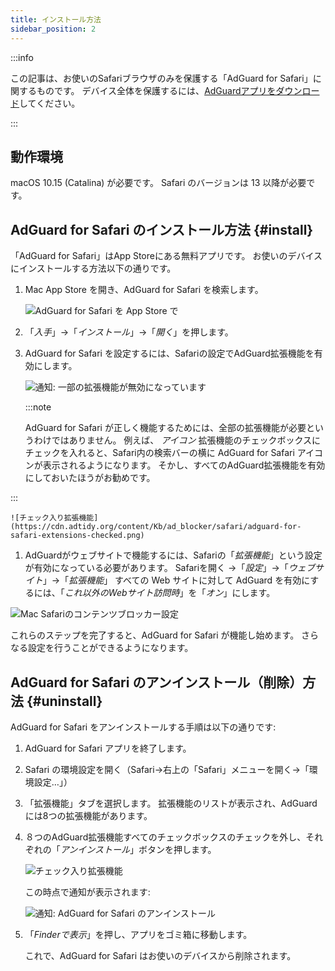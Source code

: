 ```yaml
---
title: インストール方法
sidebar_position: 2
---
```


:::info

この記事は、お使いのSafariブラウザのみを保護する「AdGuard  for Safari」に関するものです。 デバイス全体を保護するには、[AdGuardアプリをダウンロード](https://agrd.io/download-kb-adblock)してください。

:::

## 動作環境

macOS 10.15 (Catalina) が必要です。 Safari のバージョンは 13 以降が必要です。

## AdGuard for Safari のインストール方法 {#install}

「AdGuard for Safari」はApp Storeにある無料アプリです。 お使いのデバイスにインストールする方法以下の通りです。

1. Mac App Store を開き、AdGuard for Safari を検索します。

    ![AdGuard for Safari を App Store で](https://cdn.adtidy.org/content/Kb/ad_blocker/safari/adguard-for-safari-app-store.png)

1. 「*入手*」→「*インストール*」→「*開く*」を押します。

1. AdGuard for Safari を設定するには、Safariの設定でAdGuard拡張機能を有効にします。

    ![通知: 一部の拡張機能が無効になっています](https://cdn.adtidy.org/content/Kb/ad_blocker/safari/adguard-for-safari-notification.png)

    :::note

    AdGuard for Safari が正しく機能するためには、全部の拡張機能が必要というわけではありません。 例えば、 *アイコン* 拡張機能のチェックボックスにチェックを入れると、Safari内の検索バーの横に AdGuard for Safari アイコンが表示されるようになります。 そかし、すべてのAdGuard拡張機能を有効にしておいたほうがお勧めです。


:::

    ![チェック入り拡張機能](https://cdn.adtidy.org/content/Kb/ad_blocker/safari/adguard-for-safari-extensions-checked.png)

1. AdGuardがウェブサイトで機能するには、Safariの「*拡張機能*」という設定が有効になっている必要があります。 Safariを開く →「*設定*」→「*ウェブサイト*」→「*拡張機能*」 すべての Web サイトに対して AdGuard を有効にするには、「*これ以外のWebサイト訪問時*」を「*オン*」にします。

![Mac Safariのコンテンツブロッカー設定](https://cdn.adtidy.org/content/Kb/ad_blocker/safari/macos_extensions.png)
<!-- adguard-for-safari-content-blocker-setting-macos.png -->

これらのステップを完了すると、AdGuard for Safari が機能し始めます。 さらなる設定を行うことができるようになります。

## AdGuard for Safari のアンインストール（削除）方法 {#uninstall}

AdGuard for Safari をアンインストールする手順は以下の通りです:

1. AdGuard for Safari アプリを終了します。

1. Safari の環境設定を開く（Safari→右上の「Safari」メニューを開く→「環境設定…」）

1. 「拡張機能」タブを選択します。 拡張機能のリストが表示され、AdGuardには8つの拡張機能があります。

1. ８つのAdGuard拡張機能すべてのチェックボックスのチェックを外し、それぞれの「*アンインストール*」ボタンを押します。

    ![チェック入り拡張機能](https://cdn.adtidy.org/public/Adguard/kb/installation/Safari/extensionschecked.png)

    この時点で通知が表示されます:

    ![通知: AdGuard for Safari のアンインストール](https://cdn.adtidy.org/public/Adguard/kb/installation/Safari/showinfinder.png)

1. 「*Finderで表示*」を押し、アプリをゴミ箱に移動します。

    これで、AdGuard for Safari はお使いのデバイスから削除されます。
